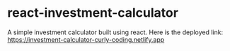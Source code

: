 # react-investment-calculator
A simple investment calculator built using react.
Here is the deployed link:
https://investment-calculator-curly-coding.netlify.app
